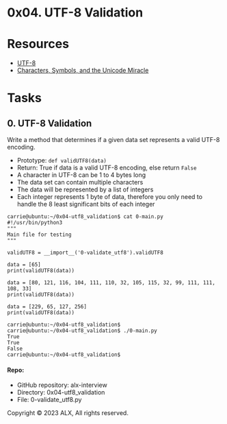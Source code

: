 # 0x04. UTF-8 Validation
# Resources
* [UTF-8](https://en.wikipedia.org/wiki/UTF-8)
* [Characters, Symbols, and the Unicode Miracle](https://www.youtube.com/watch?v=MijmeoH9LT4)
# Tasks
## 0. UTF-8 Validation
Write a method that determines if a given data set represents a valid UTF-8 encoding.
* Prototype: `def validUTF8(data)`
* Return: True if data is a valid UTF-8 encoding, else return `False`
* A character in UTF-8 can be 1 to 4 bytes long
* The data set can contain multiple characters
* The data will be represented by a list of integers
* Each integer represents 1 byte of data, therefore you only need to handle the 8 least significant bits of each integer
```
carrie@ubuntu:~/0x04-utf8_validation$ cat 0-main.py
#!/usr/bin/python3
"""
Main file for testing
"""

validUTF8 = __import__('0-validate_utf8').validUTF8

data = [65]
print(validUTF8(data))

data = [80, 121, 116, 104, 111, 110, 32, 105, 115, 32, 99, 111, 111, 108, 33]
print(validUTF8(data))

data = [229, 65, 127, 256]
print(validUTF8(data))

carrie@ubuntu:~/0x04-utf8_validation$
carrie@ubuntu:~/0x04-utf8_validation$ ./0-main.py
True
True
False
carrie@ubuntu:~/0x04-utf8_validation$
```
#### Repo:
* GitHub repository: alx-interview
* Directory: 0x04-utf8_validation
* File: 0-validate_utf8.py
   
Copyright © 2023 ALX, All rights reserved.
